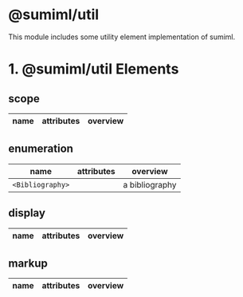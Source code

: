 # @sumiml/util

This module includes some utility element implementation of sumiml.

# 1. @sumiml/util Elements

## scope

| name | attributes | overview | 
| --- | --- | --- |

## enumeration

| name | attributes | overview | 
| --- | --- | --- |
| `<Bibliography>` | | a bibliography | 

## display

| name | attributes | overview | 
| --- | --- | --- |

## markup

| name | attributes | overview | 
| --- | --- | --- |
